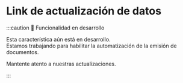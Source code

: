 # Link de actualización de datos

:::caution 🚧 Funcionalidad en desarrollo

Esta característica aún está en desarrollo.  
Estamos trabajando para habilitar la automatización de la emisión de documentos.  

Mantente atento a nuestras actualizaciones.

:::